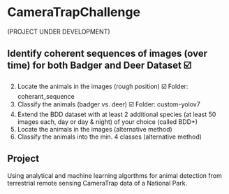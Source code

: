 # CameraTrapChallenge
(PROJECT UNDER DEVELOPMENT)

## Identify coherent sequences of images (over time) for both Badger and Deer Dataset :ballot_box_with_check:

2. Locate the animals in the images (rough position) :ballot_box_with_check: Folder: coherant_sequence
3. Classify the animals (badger vs. deer) :ballot_box_with_check: Folder: custom-yolov7
4. Extend the BDD dataset with at least 2 additional species (at least 50 images each, day or day & night) of your choice (called BDD+)
5. Locate the animals in the images (alternative method)
6. Classify the animals into the min. 4 classes (alternative method)

## Project 

Using analytical and machine learning algorthms for animal detection from terrestrial remote sensing CameraTrap data of a National Park.
